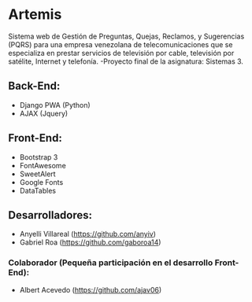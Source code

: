 # Artemis
Sistema web de Gestión de Preguntas, Quejas, Reclamos, y Sugerencias (PQRS) para una empresa venezolana de telecomunicaciones que se especializa en prestar servicios de televisión por cable, televisión por satélite, Internet y telefonía. -Proyecto final de la asignatura: Sistemas 3.

## Back-End:

* Django PWA (Python)
* AJAX (Jquery)

## Front-End:
* Bootstrap 3
* FontAwesome
* SweetAlert
* Google Fonts
* DataTables

## Desarrolladores:
* Anyelli Villareal (https://github.com/anyiv)
* Gabriel Roa (https://github.com/gaboroa14)

### Colaborador (Pequeña participación en el desarrollo Front-End): 
* Albert Acevedo (https://github.com/ajav06)

